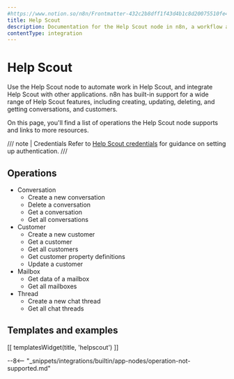 ```yaml
---
#https://www.notion.so/n8n/Frontmatter-432c2b8dff1f43d4b1c8d20075510fe4
title: Help Scout
description: Documentation for the Help Scout node in n8n, a workflow automation platform. Includes details of operations and configuration, and links to examples and credentials information.
contentType: integration
---
```


# Help Scout


Use the Help Scout node to automate work in Help Scout, and integrate Help Scout with other applications. n8n has built-in support for a wide range of Help Scout features, including creating, updating, deleting, and getting conversations, and customers.

On this page, you'll find a list of operations the Help Scout node supports and links to more resources.

/// note | Credentials
Refer to [Help Scout credentials](/integrations/builtin/credentials/helpscout/) for guidance on setting up authentication. 
///

## Operations

* Conversation
    * Create a new conversation
    * Delete a conversation
    * Get a conversation
    * Get all conversations
* Customer
    * Create a new customer
    * Get a customer
    * Get all customers
    * Get customer property definitions
    * Update a customer
* Mailbox
    * Get data of a mailbox
    * Get all mailboxes
* Thread
    * Create a new chat thread
    * Get all chat threads

## Templates and examples

<!-- see https://www.notion.so/n8n/Pull-in-templates-for-the-integrations-pages-37c716837b804d30a33b47475f6e3780 -->
[[ templatesWidget(title, 'helpscout') ]]

--8<-- "_snippets/integrations/builtin/app-nodes/operation-not-supported.md"
